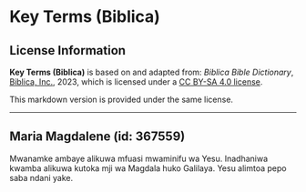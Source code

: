# Key Terms (Biblica)

## License Information

**Key Terms (Biblica)** is based on and adapted from: _Biblica Bible Dictionary_, [Biblica, Inc.](https://www.biblica.com/), 2023, which is licensed under a [CC BY-SA 4.0 license](https://creativecommons.org/licenses/by-sa/4.0/legalcode.en).

This markdown version is provided under the same license.



--------------------------------

## Maria Magdalene (id: 367559)

Mwanamke ambaye alikuwa mfuasi mwaminifu wa Yesu. Inadhaniwa kwamba alikuwa kutoka mji wa Magdala huko Galilaya. Yesu alimtoa pepo saba ndani yake.


